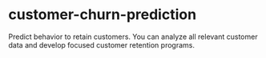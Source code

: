 # customer-churn-prediction
Predict behavior to retain customers. You can analyze all relevant customer data and develop focused customer retention programs.
